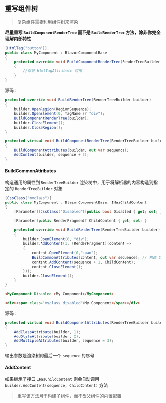 ## 重写组件树
> 复杂组件需要利用组件树来渲染


**尽量重写 `BuildComponentRenderTree` 而不是 `BuildRenderTree` 方法，除非你完全理解内部特性**

```csharp
[HtmlTag("button")]
public class MyComponent : BlazorComponentBase
{
    protected override void BuildComponentRenderTree(RenderTreeBuilder builder)
    {
        //保证 HtmlTagAttribute 可用
    }
}
```
源码：
```cs
protected override void BuildRenderTree(RenderTreeBuilder builder)
{
    builder.OpenRegion(RegionSequence);
    builder.OpenElement(0, TagName ?? "div");
    BuildComponentRenderTree(builder);
    builder.CloseElement();
    builder.CloseRegion();
}

protected virtual void BuildComponentRenderTree(RenderTreeBuilder builder)
{
    BuildComponentAttributes(builder, out var sequence);
    AddContent(builder, sequence + 2);
}
```

#### BuildCommonAttributes
构造通用的属性到 `RenderTreeBuilder` 渲染树中，用于将解析器的内容构造到指定的 `RenderTreeBuilder` 对象
```csharp
[CssClass("myclass")]
public class MyComponent : BlazorComponentBase, IHasChildContent
{
    [Parameter][CssClass("Disabled")]public bool Disabled { get; set; }

    [Parameter]public RenderFragment? ChildContent { get; set; }

    protected override void BuildRenderTree(RenderTreeBuilder builder)
    {
        builder.OpenElement(0, "div");
        builder.AddContent(1, (RenderFragment)(content =>
        {
            content.OpenElement(0,"span");
            BuildCommonAttributes(content, out var sequence); // 构造 ComponentBuilder 的特性，包括 CSS, style html 属性等
            content.AddContent(sequence + 1, ChildContent);
            content.CloseElement();
        }));
        builder.CloseElement();
    }
}
```
```html
<MyComponent Disabled >My Component</MyComponent>

<div><span class="myclass disabled">My Component</span></div>
```

源码：
```csharp
protected virtual void BuildComponentAttributes(RenderTreeBuilder builder, out int sequence)
{
    AddClassAttribute(builder, 1);
    AddStyleAttribute(builder, 2);
    AddMultipleAttributes(builder, sequence = 3);
}
```
输出参数是渲染树的最后一个 `sequence` 的序号

#### AddContent
如果继承了接口 `IHasChildContent` 则会自动调用 `builder.AddContent(sequence, ChildContent)` 方法

> 重写该方法用于构建子组件，而不改父组件的内置配置

